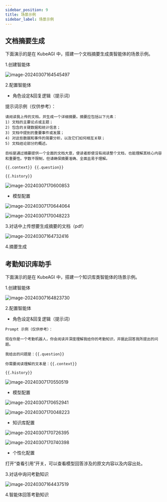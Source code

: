 ```yaml
---
sidebar_position: 9
title: 场景示例
sidebar_label: 场景示例
---
```


## 文档摘要生成

下面演示的是在 KubeAGI 中，搭建一个文档摘要生成类智能体的场景示例。

1.创建智能体

![image-20240307164545497](images/image-20240307164545497.png)

2.配置智能体

- 角色设定&回复逻辑（提示词）

提示词示例（仅供参考）：
```
请阅读我上传的文档，并生成一个详细摘要。摘要应包括以下元素：
1) 文档的主要论点或主题；
2) 包含的关键数据和统计信息；
3) 文档中提到的重要事件或发展；
4) 对这些数据和事件的简要分析，以及它们如何相互关联；
5) 文档结论部分的概述。

目标是通过摘要提供一个全面的文档大意，使读者即使没有阅读整个文档，也能理解其核心内容和重要性。字数不限制，但请确保摘要准确、全面且易于理解。

{{.context}} {{.question}}  

{{.history}}
```

![image-20240307170600853](images/image-20240307170600853.png)



- 模型配置

![image-20240307170644064](images/image-20240307170644064.png)

![image-20240307170048223](images/image-20240307170048223.png)

3.对话中上传想要生成摘要的文档（pdf）

![image-20240307164732416](images/image-20240307164732416.png)

4.摘要生成

## 考勤知识库助手

下面演示的是在 KubeAGI 中，搭建一个知识库类智能体的场景示例。

1.创建智能体

![image-20240307164823730](images/image-20240307164823730.png)

2.配置智能体

- 角色设定&回复逻辑（提示词）
```
Prompt 示例（仅供参考）：

现在你是一个考勤机器人，你会阅读并深度理解我给你的考勤知识，并据此回答我所提出的问题。

我给出的问题是：{{.question}} 

你需要阅读理解的文本是：{{.context}} 

{{.history}}
```

![image-20240307170550519](images/image-20240307170550519.png)

- 模型配置

![image-20240307170652941](images/image-20240307170652941.png)

![image-20240307170048223](images/image-20240307170048223.png)

- 知识库配置

![image-20240307170726395](images/image-20240307170726395.png)

![image-20240307170740398](images/image-20240307170740398.png)



- 个性化配置

打开“查看引用”开关，可以查看模型回答涉及的原文内容以及内容出处。

3.对话中询问考勤知识

![image-20240307164437519](images/image-20240307164437519.png)

4.智能体回答考勤知识

